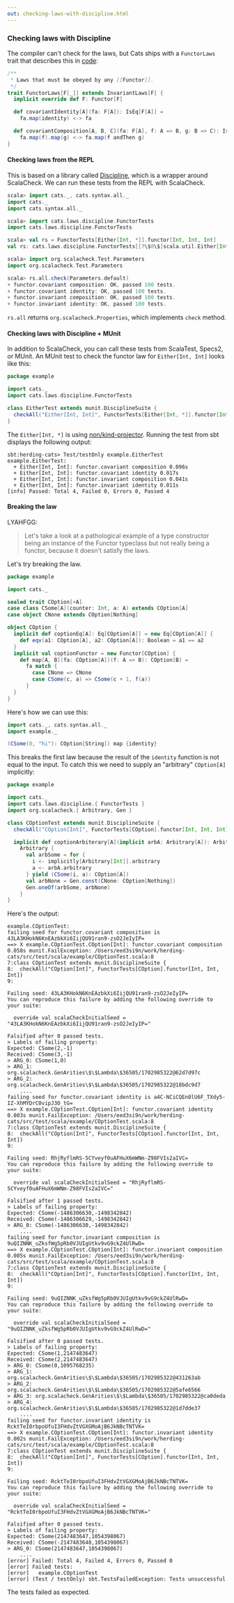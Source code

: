 ```yaml
---
out: checking-laws-with-discipline.html
---
```


  [FunctorLawsSource]: $catsBaseUrl$/laws/src/main/scala/cats/laws/FunctorLaws.scala
  [kindProjector]: https://github.com/non/kind-projector
  [Discipline]: http://typelevel.org/blog/2013/11/17/discipline.html

### Checking laws with Discipline

The compiler can't check for the laws, but Cats ships with a `FunctorLaws` trait that describes this in [code][FunctorLawsSource]:

```scala
/**
 * Laws that must be obeyed by any [[Functor]].
 */
trait FunctorLaws[F[_]] extends InvariantLaws[F] {
  implicit override def F: Functor[F]

  def covariantIdentity[A](fa: F[A]): IsEq[F[A]] =
    fa.map(identity) <-> fa

  def covariantComposition[A, B, C](fa: F[A], f: A => B, g: B => C): IsEq[F[C]] =
    fa.map(f).map(g) <-> fa.map(f andThen g)
}
```

#### Checking laws from the REPL

This is based on a library called [Discipline][Discipline], which is a wrapper around ScalaCheck.
We can run these tests from the REPL with ScalaCheck.

```scala
scala> import cats._, cats.syntax.all._
import cats._
import cats.syntax.all._

scala> import cats.laws.discipline.FunctorTests
import cats.laws.discipline.FunctorTests

scala> val rs = FunctorTests[Either[Int, *]].functor[Int, Int, Int]
val rs: cats.laws.discipline.FunctorTests[[?\$0\$]scala.util.Either[Int,?\$0\$]]#RuleSet = org.typelevel.discipline.Laws\$DefaultRuleSet@2b1a2a1d

scala> import org.scalacheck.Test.Parameters
import org.scalacheck.Test.Parameters

scala> rs.all.check(Parameters.default)
+ functor.covariant composition: OK, passed 100 tests.
+ functor.covariant identity: OK, passed 100 tests.
+ functor.invariant composition: OK, passed 100 tests.
+ functor.invariant identity: OK, passed 100 tests.
```

`rs.all` returns `org.scalacheck.Properties`, which implements `check` method.

#### Checking laws with Discipline + MUnit

In addition to ScalaCheck, you can call these tests from ScalaTest, Specs2, or MUnit. An MUnit test to check the functor law for `Either[Int, Int]` looks like this:

```scala
package example

import cats._
import cats.laws.discipline.FunctorTests

class EitherTest extends munit.DisciplineSuite {
  checkAll("Either[Int, Int]", FunctorTests[Either[Int, *]].functor[Int, Int, Int])
}
```

The `Either[Int, *]` is using [non/kind-projector][kindProjector].
Running the test from sbt displays the following output:

```
sbt:herding-cats> Test/testOnly example.EitherTest
example.EitherTest:
  + Either[Int, Int]: functor.covariant composition 0.096s
  + Either[Int, Int]: functor.covariant identity 0.017s
  + Either[Int, Int]: functor.invariant composition 0.041s
  + Either[Int, Int]: functor.invariant identity 0.011s
[info] Passed: Total 4, Failed 0, Errors 0, Passed 4
```

#### Breaking the law

LYAHFGG:

> Let's take a look at a pathological example of a type constructor being an instance of the Functor typeclass but not really being a functor, because it doesn't satisfy the laws. 

Let's try breaking the law.

```scala
package example

import cats._

sealed trait COption[+A]
case class CSome[A](counter: Int, a: A) extends COption[A]
case object CNone extends COption[Nothing]

object COption {
  implicit def coptionEq[A]: Eq[COption[A]] = new Eq[COption[A]] {
    def eqv(a1: COption[A], a2: COption[A]): Boolean = a1 == a2
  }
  implicit val coptionFunctor = new Functor[COption] {
    def map[A, B](fa: COption[A])(f: A => B): COption[B] =
      fa match {
        case CNone => CNone
        case CSome(c, a) => CSome(c + 1, f(a))
      }
  }
}
```

Here's how we can use this:

```scala mdoc
import cats._, cats.syntax.all._
import example._

(CSome(0, "hi"): COption[String]) map {identity}
```

This breaks the first law because the result of the `identity` function is not equal to the input.
To catch this we need to supply an "arbitrary" `COption[A]` implicitly:

```scala
package example

import cats._
import cats.laws.discipline.{ FunctorTests }
import org.scalacheck.{ Arbitrary, Gen }

class COptionTest extends munit.DisciplineSuite {
  checkAll("COption[Int]", FunctorTests[COption].functor[Int, Int, Int])

  implicit def coptionArbiterary[A](implicit arbA: Arbitrary[A]): Arbitrary[COption[A]] =
    Arbitrary {
      val arbSome = for {
        i <- implicitly[Arbitrary[Int]].arbitrary
        a <- arbA.arbitrary
      } yield (CSome(i, a): COption[A])
      val arbNone = Gen.const(CNone: COption[Nothing])
      Gen.oneOf(arbSome, arbNone)
    }
}
```

Here's the output:

```
example.COptionTest:
failing seed for functor.covariant composition is 43LA3KHokN6KnEAzbkXi6IijQU91ran9-zsO2JeIyIP=
==> X example.COptionTest.COption[Int]: functor.covariant composition  0.058s munit.FailException: /Users/eed3si9n/work/herding-cats/src/test/scala/example/COptionTest.scala:8
7:class COptionTest extends munit.DisciplineSuite {
8:  checkAll("COption[Int]", FunctorTests[COption].functor[Int, Int, Int])
9:

Failing seed: 43LA3KHokN6KnEAzbkXi6IijQU91ran9-zsO2JeIyIP=
You can reproduce this failure by adding the following override to your suite:

  override val scalaCheckInitialSeed = "43LA3KHokN6KnEAzbkXi6IijQU91ran9-zsO2JeIyIP="

Falsified after 0 passed tests.
> Labels of failing property:
Expected: CSome(2,-1)
Received: CSome(3,-1)
> ARG_0: CSome(1,0)
> ARG_1: org.scalacheck.GenArities\$\$Lambda\$36505/1702985322@62d7d97c
> ARG_2: org.scalacheck.GenArities\$\$Lambda\$36505/1702985322@18bdc9d7
    ....
failing seed for functor.covariant identity is a4C-NCiCQEn0lU6F_TXdy5-IZ-XhMYDrC0vipJ3O_tG=
==> X example.COptionTest.COption[Int]: functor.covariant identity  0.003s munit.FailException: /Users/eed3si9n/work/herding-cats/src/test/scala/example/COptionTest.scala:8
7:class COptionTest extends munit.DisciplineSuite {
8:  checkAll("COption[Int]", FunctorTests[COption].functor[Int, Int, Int])
9:

Failing seed: RhjRyflmRS-5CYveyf0uAFHuX6mWNm-Z98FVIs2aIVC=
You can reproduce this failure by adding the following override to your suite:

  override val scalaCheckInitialSeed = "RhjRyflmRS-5CYveyf0uAFHuX6mWNm-Z98FVIs2aIVC="

Falsified after 1 passed tests.
> Labels of failing property:
Expected: CSome(-1486306630,-1498342842)
Received: CSome(-1486306629,-1498342842)
> ARG_0: CSome(-1486306630,-1498342842)
    ....
failing seed for functor.invariant composition is 9uQIZNNK_uZksfWg5pRb0VJUIgUtkv9vG9ckZ4UlRwD=
==> X example.COptionTest.COption[Int]: functor.invariant composition  0.005s munit.FailException: /Users/eed3si9n/work/herding-cats/src/test/scala/example/COptionTest.scala:8
7:class COptionTest extends munit.DisciplineSuite {
8:  checkAll("COption[Int]", FunctorTests[COption].functor[Int, Int, Int])
9:

Failing seed: 9uQIZNNK_uZksfWg5pRb0VJUIgUtkv9vG9ckZ4UlRwD=
You can reproduce this failure by adding the following override to your suite:

  override val scalaCheckInitialSeed = "9uQIZNNK_uZksfWg5pRb0VJUIgUtkv9vG9ckZ4UlRwD="

Falsified after 0 passed tests.
> Labels of failing property:
Expected: CSome(1,2147483647)
Received: CSome(2,2147483647)
> ARG_0: CSome(0,1095768235)
> ARG_1: org.scalacheck.GenArities\$\$Lambda\$36505/1702985322@431263ab
> ARG_2: org.scalacheck.GenArities\$\$Lambda\$36505/1702985322@5afe6566
> ARG_3: org.scalacheck.GenArities\$\$Lambda\$36505/1702985322@ca0deda
> ARG_4: org.scalacheck.GenArities\$\$Lambda\$36505/1702985322@1d7dde37
    ....
failing seed for functor.invariant identity is RcktTeI0rbpoUfuI3FHdvZtVGXGMoAjB6JkNBcTNTVK=
==> X example.COptionTest.COption[Int]: functor.invariant identity  0.002s munit.FailException: /Users/eed3si9n/work/herding-cats/src/test/scala/example/COptionTest.scala:8
7:class COptionTest extends munit.DisciplineSuite {
8:  checkAll("COption[Int]", FunctorTests[COption].functor[Int, Int, Int])
9:

Failing seed: RcktTeI0rbpoUfuI3FHdvZtVGXGMoAjB6JkNBcTNTVK=
You can reproduce this failure by adding the following override to your suite:

  override val scalaCheckInitialSeed = "RcktTeI0rbpoUfuI3FHdvZtVGXGMoAjB6JkNBcTNTVK="

Falsified after 0 passed tests.
> Labels of failing property:
Expected: CSome(2147483647,1054398067)
Received: CSome(-2147483648,1054398067)
> ARG_0: CSome(2147483647,1054398067)
    ....
[error] Failed: Total 4, Failed 4, Errors 0, Passed 0
[error] Failed tests:
[error]   example.COptionTest
[error] (Test / testOnly) sbt.TestsFailedException: Tests unsuccessful
```

The tests failed as expected.

